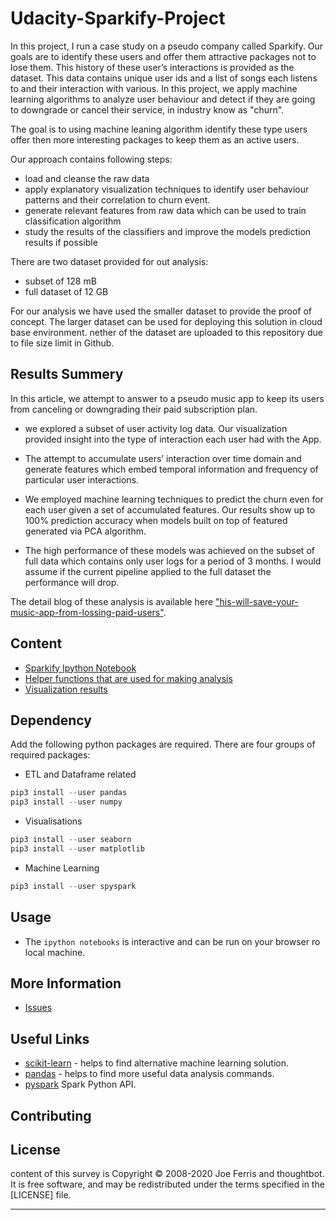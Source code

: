 # Udacity-Sparkify-Project

       
In this project, I run a case study on a pseudo company called Sparkify. 
Our goals are to identify these users and offer them attractive packages not to lose them. 
This history of these user’s interactions is provided as the dataset. 
This data contains unique user ids and a list of songs each listens to and their interaction with various.
In this project, we apply machine learning algorithms to analyze user behaviour and detect if they are 
going to downgrade or cancel their service, in industry know as "churn". 

The goal is to using machine leaning algorithm identify these type users offer then more interesting packages to keep them
 as an active users.

Our approach contains following steps:
* load and cleanse the raw data
* apply explanatory visualization techniques to identify user behaviour patterns and their correlation to churn event.  
* generate relevant features from raw data which can be used to train classification algorithm
* study the results of the classifiers and improve the models prediction results if possible


There are two dataset provided for out analysis:
* subset of 128 mB
* full dataset of 12 GB

For our analysis we have used the smaller dataset to provide the proof of concept. The larger dataset can be used for deploying 
this solution in cloud base environment. nether of the dataset are uploaded to this repository due to file size limit in Github.


Results Summery
----- 
In this article, we attempt to answer to a pseudo music app to keep its users from canceling or downgrading their paid subscription plan.
* we explored a subset of user activity log data. Our visualization provided insight into the type of interaction each user 
had with the App.
* The attempt to accumulate users’ interaction over time domain and generate features which embed temporal information and 
frequency of particular user interactions.
* We employed machine learning techniques to predict the churn even for each user given a set of accumulated features.
 Our results show up to 100% prediction accuracy when models built on top of featured generated via PCA algorithm.

* The high performance of these models was achieved on the subset of full data which contains only user logs for a period of 3 months. I would assume if the current pipeline applied to the full dataset the performance will drop.

The detail blog of these analysis is available here ["his-will-save-your-music-app-from-lossing-paid-users"](https://ramin-zohouri.medium.com/this-will-save-your-music-app-from-lossing-paid-users-91a07ac81ec5).


Content
-------
* [Sparkify Ipython Notebook](https://github.com/raminzohouri/Udacity-Sparkify-Project/blob/main/Sparkify.ipynb)
* [Helper functions that are used for making analysis](https://github.com/raminzohouri/Udacity-Sparkify-Project/blob/main/sparkify_utils.py)
* [Visualization results](https://github.com/raminzohouri/Udacity-Sparkify-Project/tree/main/images) 

Dependency
--------

Add the following python packages are required. There are four groups of required packages:
* ETL and Dataframe related
```python
pip3 install --user pandas
pip3 install --user numpy
```
* Visualisations
```python 
pip3 install --user seaborn
pip3 install --user matplotlib 
```
* Machine Learning
```python 
pip3 install --user spyspark
```

Usage
--------

* The `ipython notebooks` is interactive and can be run on your browser ro local machine.
    
More Information
----------------

* [Issues](https://github.com/raminzohouri/Udacity-Sparkify-Project/issues)


Useful Links
------------

* [scikit-learn](https://scikit-learn.org/stable/) - helps to find alternative machine learning solution.
* [pandas](https://pandas.pydata.org/) - helps to find more useful data analysis commands.
* [pyspark](https://spark.apache.org/docs/latest/api/python/index.html) Spark Python API.


Contributing
------------


License
-------

content of this survey is Copyright © 2008-2020 Joe Ferris and thoughtbot. It is free
software, and may be redistributed under the terms specified in the
[LICENSE] file.



----------------
